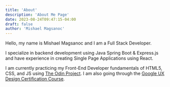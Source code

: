 ```yaml
---
title: 'About'
description: 'About Me Page'
date: 2023-08-24T09:47:15-04:00
draft: false
author: 'Mishael Magsanoc'
---
```


Hello, my name is Mishael Magsanoc and I am a Full Stack Developer.

I specialize in backend development using Java Spring Boot & Express.js and have experience in creating Single Page Applications using React.

I am currently practicing my Front-End Developer fundamentals of HTML5, CSS, and JS using [The Odin Project](https://www.theodinproject.com/). I am also going through the [Google UX Design Certification Course](https://grow.google/intl/ALL_ca/certificates/ux-design/#?modal_active=none).
